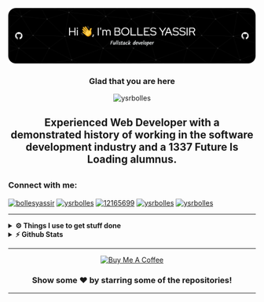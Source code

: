 

<!--<h1 align="center">Hi 👋, I'm BOLLES YASSIR</h1>-->
<img src="https://github.com/Ysrbolles/Ysrbolles/blob/main/src/github-header-image(4).png" alt="ysrbolles" />

<div align="center">

### Glad that you are here 
<p align="center"> <img src="https://komarev.com/ghpvc/?username=ysrbolles&label=Profile%20views&color=0e75b6&style=flat" alt="ysrbolles" /> </p>
<h2>Experienced Web Developer with a demonstrated history of working in the software development industry and a 1337 Future Is Loading alumnus.<h2> 
</div>

<h3 align="left">Connect with me:</h3>
<p align="left">
<a href="https://twitter.com/bollesyassir" target="blank"><img align="center" src="https://raw.githubusercontent.com/rahuldkjain/github-profile-readme-generator/master/src/images/icons/Social/twitter.svg" alt="bollesyassir" height="30" width="40" /></a>
<a href="https://linkedin.com/in/ysrbolles" target="blank"><img align="center" src="https://raw.githubusercontent.com/rahuldkjain/github-profile-readme-generator/master/src/images/icons/Social/linked-in-alt.svg" alt="ysrbolles" height="30" width="40" /></a>
<a href="https://stackoverflow.com/users/12165699" target="blank"><img align="center" src="https://raw.githubusercontent.com/rahuldkjain/github-profile-readme-generator/master/src/images/icons/Social/stack-overflow.svg" alt="12165699" height="30" width="40" /></a>
<a href="https://fb.com/ysrbolles" target="blank"><img align="center" src="https://raw.githubusercontent.com/rahuldkjain/github-profile-readme-generator/master/src/images/icons/Social/facebook.svg" alt="ysrbolles" height="30" width="40" /></a>
<a href="https://instagram.com/ysrbolles" target="blank"><img align="center" src="https://raw.githubusercontent.com/rahuldkjain/github-profile-readme-generator/master/src/images/icons/Social/instagram.svg" alt="ysrbolles" height="30" width="40" /></a>
</p>


---


<details>
  <br />
  <summary><b>⚙️ Things I use to get stuff done</b></summary>
  	<ul>
  	    <li><b>OS:</b> MacOs Sonoma</li>
	    <li><b>Laptop: </b> MacBook Pro (i9 2019)</li>
  	    <li><b>Browser: </b> Chrome & Firefox Web Browser</li>
	    <li><b>Terminal: </b> ZSH: Oh My Zsh (fino)</li>
	    <li><b>Code Editor:</b> VSCode - The best editor out there.</li>
	    <li><b>To Stay Updated:</b> Dev.to, Medium, Linkedin, Twitter and StackOverflow (-Don't tell anyone-).</li>
	</ul>	
</details>

<details>	
  <summary><b>⚡ Github Stats</b></summary>
  <br />
  <img height="180em" src="https://github-profile-summary-cards.vercel.app/api/cards/profile-details?username=ysrbolles&theme=dracula" />
  <br/>
  <img height="180em" src="https://github-profile-summary-cards.vercel.app/api/cards/productive-time?username=ysrbolles&theme=dracula"/>
  <img height="180em" src="https://github-profile-summary-cards.vercel.app/api/cards/stats?username=ysrbolles&theme=dracula"/>
  <img height="180em" src="https://github-profile-summary-cards.vercel.app/api/cards/repos-per-language?username=ysrbolles&theme=dracula"/>
  <img height="180em" src="https://github-profile-summary-cards.vercel.app/api/cards/most-commit-language?username=ysrbolles&theme=dracula"/>
</details>

---

<div align="center"><a href="https://www.buymeacoffee.com/ysrbolles" target="_blank"><img src="https://cdn.buymeacoffee.com/buttons/v2/default-yellow.png" alt="Buy Me A Coffee" height="60px" width="217px" ></a></div>
<div align="center">

### Show some ❤️ by starring some of the repositories!

</div>

<!--
---

<p align="center">
   <img src="https://github.com/Ysrbolles/Ysrbolles/blob/output/github-contribution-grid-snake.svg" alt="snake">
</p>
-->
---
<!--
**Ysrbolles/Ysrbolles** is a ✨ _special_ ✨ repository because its `README.md` (this file) appears on your GitHub profile.

Here are some ideas to get you started:

- 🔭 I’m currently I’m currently studying at on ...
- 🌱 I’m currently learning ...
- 👯 I’m looking to collaborate on ...
- 🤔 I’m looking for help with ...
- 💬 Ask me about ...
- 📫 How to reach me: ...
- 😄 Pronouns: ...
- ⚡ Fun fact: ...
-->
